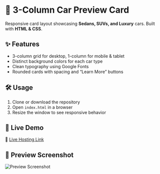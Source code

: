 # 🚗 3-Column Car Preview Card  

Responsive card layout showcasing **Sedans, SUVs, and Luxury** cars. Built with **HTML & CSS**.  

## ✨ Features  
- 3-column grid for desktop, 1-column for mobile & tablet  
- Distinct background colors for each car type  
- Clean typography using Google Fonts  
- Rounded cards with spacing and “Learn More” buttons  

## 🛠️ Usage  
1. Clone or download the repository  
2. Open `index.html` in a browser  
3. Resize the window to see responsive behavior  


  
## 👀 Live Demo
🔗 [Live Hosting Link](https://your-live-link.com)

## 👀 Preview Screenshot
![Preview Screenshot](images/preview.png)  
